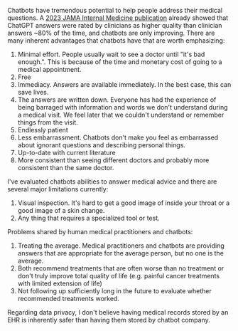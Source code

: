 Chatbots have tremendous potential to help people address their medical questions. A [2023 JAMA Internal Medicine publication](https://pubmed.ncbi.nlm.nih.gov/37115527/) already showed that ChatGPT answers were rated by clinicians as higher quality than clinician answers ~80% of the time, and chatbots are only improving. There are many inherent advantages that chatbots have that are worth emphasizing:  
1. Minimal effort. People usually wait to see a doctor until "it's bad enough.". This is because of the time and monetary cost of going to a medical appointment.
1. Free
1. Immediacy. Answers are available immediately. In the best case, this can save lives.
1. The answers are written down. Everyone has had the experience of being barraged with information and words we don't understand during a medical visit. We feel later that we couldn't understand or remember things from the visit.
1. Endlessly patient
1. Less embarrassment. Chatbots don't make you feel as embarrassed about ignorant questions and describing personal things.
1. Up-to-date with current literature
1. More consistent than seeing different doctors and probably more consistent than the same doctor.

I've evaluated chatbots abilities to answer medical advice and there are several major limitations currently:  
1. Visual inspection. It's hard to get a good image of inside your throat or a good image of a skin change.
2. Any thing that requires a specialized tool or test.

Problems shared by human medical practitioners and chatbots:  
1. Treating the average. Medical practitioners and chatbots are providing answers that are appropriate for the average person, but no one is the average.
1. Both recommend treatments that are often worse than no treatment or don't truly improve total quality of life (e.g. painful cancer treatments with limited extension of life)
1. Not following up sufficiently long in the future to evaluate whether recommended treatments worked.

Regarding data privacy, I don't believe having medical records stored by an EHR is inherently safer than having them stored by chatbot company. 

